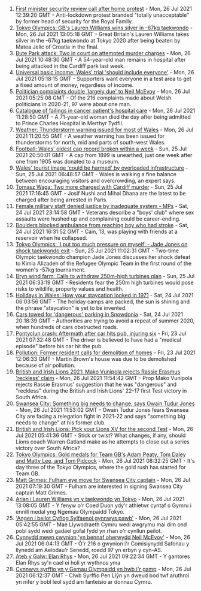 1. [First minister security review call after home protest](https://www.bbc.co.uk/news/uk-wales-57960252) - Mon, 26 Jul 2021 12:39:20 GMT - Anti-lockdown protest branded "totally unacceptable" by former head of security for the Royal Family.
2. [Tokyo Olympics: GB's Lauren Williams wins silver in -67kg taekwondo](https://www.bbc.co.uk/sport/olympics/57968427) - Mon, 26 Jul 2021 13:05:18 GMT - Great Britain's Lauren Williams takes silver in the -67kg taekwondo at Tokyo 2020 after being beaten by Matea Jelic of Croatia in the final.
3. [Bute Park attack: Two in court on attempted murder charges](https://www.bbc.co.uk/news/uk-wales-57971421) - Mon, 26 Jul 2021 10:48:30 GMT - A 54-year-old man remains in hospital after being attacked in the Cardiff park last week.
4. [Universal basic income: Wales' trial 'should include everyone'](https://www.bbc.co.uk/news/uk-wales-57944123) - Mon, 26 Jul 2021 05:18:15 GMT - Supporters want everyone in a test area to get a fixed amount of money, regardless of income.
5. [Politician complaints double 'largely due' to Neil McEvoy](https://www.bbc.co.uk/news/uk-wales-57948216) - Mon, 26 Jul 2021 05:25:08 GMT - Of the 216 complaints made about Welsh politicians in 2020-21, 97 were about one man.
6. [Catalogue of failings in cancer patient's hospital care](https://www.bbc.co.uk/news/uk-wales-57967546) - Mon, 26 Jul 2021 11:28:50 GMT - A 71-year-old woman died the day after being admitted to Prince Charles Hospital in Merthyr Tydfil.
7. [Weather: Thunderstorm warning issued for most of Wales](https://www.bbc.co.uk/news/uk-wales-57971472) - Mon, 26 Jul 2021 11:20:55 GMT - A weather warning has been issued for thunderstorms for north, mid and parts of south-west Wales.
8. [Football: Wales' oldest cap record broken within a week](https://www.bbc.co.uk/news/uk-wales-57964093) - Sun, 25 Jul 2021 20:50:01 GMT - A cap from 1899 is unearthed, just one week after one from 1905 was donated to a museum.
9. [Wales' tourist image 'could be harmed' by overloaded infrastructure](https://www.bbc.co.uk/news/uk-wales-57898837) - Sun, 25 Jul 2021 06:48:57 GMT - Wales is walking a fine balance between encouraging visitors and overcrowding, an expert says.
10. [Tomasz Waga: Two more charged with Cardiff murder](https://www.bbc.co.uk/news/uk-wales-57964092) - Sun, 25 Jul 2021 17:16:45 GMT - Josif Nushi and Mihal Dhana are the latest to be charged after being arrested in Paris.
11. [Female military staff denied justice by inadequate system - MPs](https://www.bbc.co.uk/news/uk-57956698) - Sat, 24 Jul 2021 23:14:58 GMT - Veterans describe a "boys' club" where sex assaults were hushed up and complaining could be career-ending.
12. [Boulders blocked ambulance from reaching boy who had stroke](https://www.bbc.co.uk/news/uk-wales-57955017) - Sat, 24 Jul 2021 16:31:52 GMT - Cain, 13, was playing with friends at a reservoir when he collapsed.
13. [Tokyo Olympics: 'I put too much pressure on myself' - Jade Jones on shock taekwondo exit](https://www.bbc.co.uk/sport/av/olympics/57961788) - Sun, 25 Jul 2021 11:02:31 GMT - Two-time Olympic taekwondo champion Jade Jones discusses her shock defeat to Kimia Alizadeh of the Refugee Olympic Team in the first round of the women's -57kg tournament.
14. [Bryn wind farm: Calls to withdraw 250m-high turbines plan](https://www.bbc.co.uk/news/uk-wales-57944180) - Sun, 25 Jul 2021 06:33:19 GMT - Residents fear the 250m high turbines would pose risks to wildlife, property values and health.
15. [Holidays in Wales: How your staycation looked in 1971](https://www.bbc.co.uk/news/uk-wales-57918491) - Sat, 24 Jul 2021 06:03:56 GMT - The holiday camps are packed, the sun is shining and the phrase "staycation" is yet to be invented.
16. [Cars towed for 'dangerous' parking in Snowdonia](https://www.bbc.co.uk/news/uk-wales-57956443) - Sat, 24 Jul 2021 20:18:39 GMT - Authorities are trying to avoid a repeat of summer 2020, when hundreds of cars obstructed roads.
17. [Pontyclun crash: Aftermath after car hits pub, injuring six](https://www.bbc.co.uk/news/uk-wales-57939709) - Fri, 23 Jul 2021 07:32:48 GMT - The driver is believed to have had a "medical episode" before his car hit the pub.
18. [Pollution: Former resident calls for demolition of homes](https://www.bbc.co.uk/news/uk-wales-57941020) - Fri, 23 Jul 2021 12:06:33 GMT - Martin Brown's house was due to be demolished because of air pollution.
19. [British and Irish Lions 2021: Mako Vunipola rejects Rassie Erasmus 'reckless' claim](https://www.bbc.co.uk/sport/rugby-union/57967792) - Mon, 26 Jul 2021 11:54:42 GMT - Prop Mako Vunipola rejects Rassie Erasmus' suggestion that he was "dangerous" and "reckless" during the British and Irish Lions' 22-17 first Test victory in South Africa.
20. [Swansea City: Something big needs to change, says Owain Tudur Jones](https://www.bbc.co.uk/sport/football/57972395) - Mon, 26 Jul 2021 11:53:02 GMT - Owain Tudur Jones fears Swansea City are facing a relegation fight in 2021-22 and says "something big needs to change" at his former club.
21. [British and Irish Lions: Pick your Lions XV for the second Test](https://www.bbc.co.uk/sport/rugby-union/57955593) - Mon, 26 Jul 2021 05:41:36 GMT - Stick or twist? What changes, if any, should Lions coach Warren Gatland make as he attempts to close out a series victory over South Africa?
22. [Tokyo Olympics: Gold medals for Team GB's Adam Peaty, Tom Daley and Matty Lee, and Tom Pidcock](https://www.bbc.co.uk/sport/olympics/57968233) - Mon, 26 Jul 2021 08:32:25 GMT - It's day three of the Tokyo Olympics, where the gold rush has started for Team GB.
23. [Matt Grimes: Fulham eye move for Swansea City captain](https://www.bbc.co.uk/sport/football/57967506) - Mon, 26 Jul 2021 07:19:30 GMT - Fulham are interested in signing Swansea City captain Matt Grimes.
24. [Arian i Lauren Williams yn y taekwondo yn Tokyo](https://www.bbc.co.uk/newyddion/57968890) - Mon, 26 Jul 2021 13:08:05 GMT - Y fenyw o'r Coed Duon ydy'r athletwr cyntaf o Gymru i ennill medal yng Ngemau Olympaidd Tokyo.
25. ['Angen i beilot Cyflog Sylfaenol gynnwys pawb'](https://www.bbc.co.uk/newyddion/57963396) - Mon, 26 Jul 2021 05:42:55 GMT - Mae Llywodraeth Cymru wedi awgrymu mai dim ond pobl sydd wedi gadael gofal fydd yn rhan o'r cynllun peilot.
26. [Cynnydd mewn cwynion 'yn bennaf oherwydd Neil McEvoy'](https://www.bbc.co.uk/newyddion/57948256) - Mon, 26 Jul 2021 06:04:13 GMT - O'r 216 o gwynion i'r Comisiynydd Safonau y llynedd am Aelodau'r Senedd, roedd 97 yn erbyn y cyn-AS.
27. [Ateb y Galw: Elan Rhys](https://www.bbc.co.uk/newyddion/57947173) - Mon, 26 Jul 2021 09:22:34 GMT - Y gantores Elan Rhys sy'n cael ei holi yr wythnos yma
28. [Cynnwys syrffio yn y Gemau Olympaidd yn hwb i'r gamp](https://www.bbc.co.uk/newyddion/57948260) - Mon, 26 Jul 2021 06:12:37 GMT - Clwb Syrffio Pen Llŷn yn dweud bod twf aruthrol yn nifer y bobl leol sydd am fanteisio ar donnau Cymru.
